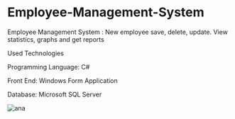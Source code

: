 # Employee-Management-System
 Employee Management System : New employee save, delete, update. View statistics, graphs and get reports
 
Used Technologies

Programming Language: C#

Front End: Windows Form Application

Database: Microsoft SQL Server

![ana](https://user-images.githubusercontent.com/119736588/233780828-08366142-ce47-4130-8d50-bddb191b7fd5.PNG)
